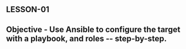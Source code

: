 ## LESSON-01
## Objective - Use Ansible to configure the target with a playbook, and roles -- step-by-step.
